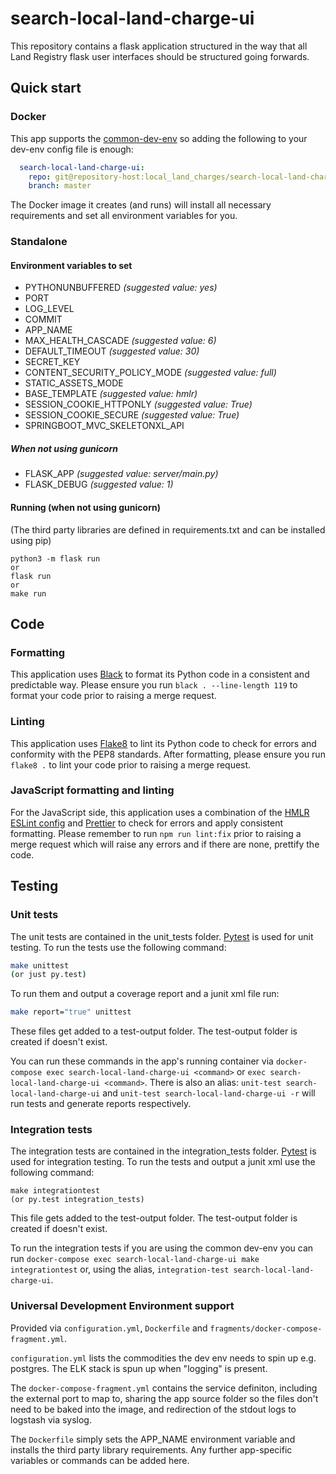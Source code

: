 # search-local-land-charge-ui

This repository contains a flask application structured in the way that all Land Registry flask user interfaces should be structured going forwards.

## Quick start

### Docker

This app supports the [common-dev-env](https://github.com/LandRegistry/common-dev-env) so adding the following to your dev-env config file is enough:

```YAML
  search-local-land-charge-ui:
    repo: git@repository-host:local_land_charges/search-local-land-charge-ui.git
    branch: master
```

The Docker image it creates (and runs) will install all necessary requirements and set all environment variables for you.

### Standalone

#### Environment variables to set

* PYTHONUNBUFFERED *(suggested value: yes)*
* PORT
* LOG_LEVEL
* COMMIT
* APP_NAME
* MAX_HEALTH_CASCADE *(suggested value: 6)*
* DEFAULT_TIMEOUT *(suggested value: 30)*
* SECRET_KEY
* CONTENT_SECURITY_POLICY_MODE *(suggested value: full)*
* STATIC_ASSETS_MODE
* BASE_TEMPLATE *(suggested value: hmlr)*
* SESSION_COOKIE_HTTPONLY *(suggested value: True)*
* SESSION_COOKIE_SECURE *(suggested value: True)*
* SPRINGBOOT_MVC_SKELETONXL_API

##### When not using gunicorn

* FLASK_APP *(suggested value: server/main.py)*
* FLASK_DEBUG *(suggested value: 1)*

#### Running (when not using gunicorn)

(The third party libraries are defined in requirements.txt and can be installed using pip)

```shell
python3 -m flask run
or
flask run
or
make run
```

## Code

### Formatting

This application uses [Black](https://github.com/psf/black) to format its Python code in a consistent and predictable way. Please ensure you run `black . --line-length 119` to format your code prior to raising a merge request.

### Linting

This application uses [Flake8](https://gitlab.com/pycqa/flake8) to lint its Python code to check for errors and conformity with the PEP8 standards. After formatting, please ensure you run `flake8 .` to lint your code prior to raising a merge request.

### JavaScript formatting and linting

For the JavaScript side, this application uses a combination of the [HMLR ESLint config](https://github.com/LandRegistry/eslint-config) and [Prettier](https://prettier.io/) to check for errors and apply consistent formatting. Please remember to run `npm run lint:fix` prior to raising a merge request which will raise any errors and if there are none, prettify the code.

## Testing

### Unit tests

The unit tests are contained in the unit_tests folder. [Pytest](http://docs.pytest.org/en/latest/) is used for unit testing. To run the tests use the following command:

```bash
make unittest
(or just py.test)
```

To run them and output a coverage report and a junit xml file run:

```bash
make report="true" unittest
```

These files get added to a test-output folder. The test-output folder is created if doesn't exist.

You can run these commands in the app's running container via `docker-compose exec search-local-land-charge-ui <command>` or `exec search-local-land-charge-ui <command>`. There is also an alias: `unit-test search-local-land-charge-ui` and `unit-test search-local-land-charge-ui -r` will run tests and generate reports respectively.

### Integration tests

The integration tests are contained in the integration_tests folder. [Pytest](http://docs.pytest.org/en/latest/) is used for integration testing. To run the tests and output a junit xml use the following command:

```shell
make integrationtest
(or py.test integration_tests)
```

This file gets added to the test-output folder. The test-output folder is created if doesn't exist.

To run the integration tests if you are using the common dev-env you can run `docker-compose exec search-local-land-charge-ui make integrationtest` or, using the alias, `integration-test search-local-land-charge-ui`.

### Universal Development Environment support

Provided via `configuration.yml`, `Dockerfile` and `fragments/docker-compose-fragment.yml`.

`configuration.yml` lists the commodities the dev env needs to spin up e.g. postgres. The ELK stack is spun up when "logging" is present.

The `docker-compose-fragment.yml` contains the service definiton, including the external port to map to, sharing the app source folder so the files don't need to be baked into the image, and redirection of the stdout logs to logstash via syslog.

The `Dockerfile` simply sets the APP_NAME environment variable and installs the third party library requirements. Any further app-specific variables or commands can be added here.

